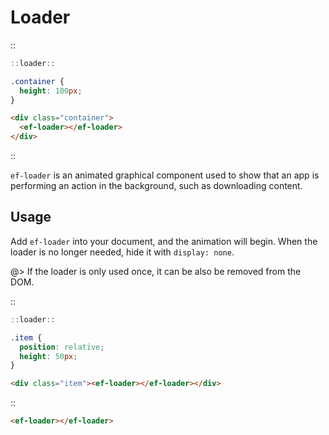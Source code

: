 <!--
type: page
title: Loader
location: ./elements/loader
layout: default
-->

# Loader
::
```javascript
::loader::
```
```css
.container {
  height: 100px;
}
```
```html
<div class="container">
  <ef-loader></ef-loader>
</div>
```
::

`ef-loader` is an animated graphical component used to show that an app is performing an action in the background, such as downloading content.

## Usage
Add `ef-loader` into your document, and the animation will begin. When the loader is no longer needed, hide it with `display: none`.

@> If the loader is only used once, it can be also be removed from the DOM.

::
```javascript
::loader::
```
```css
.item {
  position: relative;
  height: 50px;
}
```
```html
<div class="item"><ef-loader></ef-loader></div>
```
::

```html
<ef-loader></ef-loader>
```
